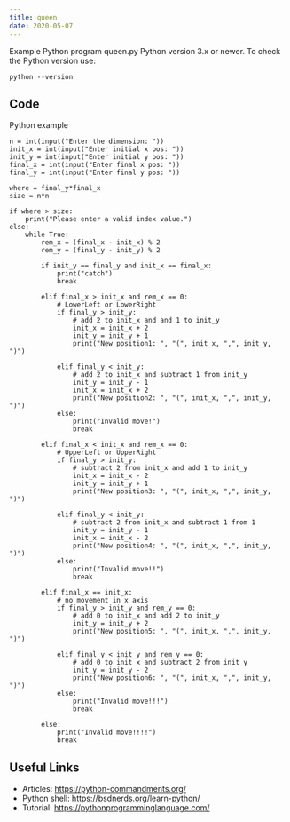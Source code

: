 ```yaml
---
title: queen
date: 2020-05-07
---
```

Example Python program queen.py
Python version 3.x or newer.
To check the Python version use:

    python --version


## Code

Python example

    n = int(input("Enter the dimension: "))
    init_x = int(input("Enter initial x pos: "))
    init_y = int(input("Enter initial y pos: "))
    final_x = int(input("Enter final x pos: "))
    final_y = int(input("Enter final y pos: "))
    
    where = final_y*final_x
    size = n*n
    
    if where > size:
        print("Please enter a valid index value.")
    else:
        while True:
            rem_x = (final_x - init_x) % 2
            rem_y = (final_y - init_y) % 2
    
            if init_y == final_y and init_x == final_x:
                print("catch")
                break
    
            elif final_x > init_x and rem_x == 0:
                # LowerLeft or LowerRight
                if final_y > init_y:
                    # add 2 to init_x and and 1 to init_y
                    init_x = init_x + 2
                    init_y = init_y + 1
                    print("New position1: ", "(", init_x, ",", init_y, ")")
    
                elif final_y < init_y:
                    # add 2 to init_x and subtract 1 from init_y
                    init_y = init_y - 1
                    init_x = init_x + 2
                    print("New position2: ", "(", init_x, ",", init_y, ")")
                else:
                    print("Invalid move!")
                    break
    
            elif final_x < init_x and rem_x == 0:
                # UpperLeft or UpperRight
                if final_y > init_y:
                    # subtract 2 from init_x and add 1 to init_y
                    init_x = init_x - 2
                    init_y = init_y + 1
                    print("New position3: ", "(", init_x, ",", init_y, ")")
    
                elif final_y < init_y:
                    # subtract 2 from init_x and subtract 1 from 1
                    init_y = init_y - 1
                    init_x = init_x - 2
                    print("New position4: ", "(", init_x, ",", init_y, ")")
                else:
                    print("Invalid move!!")
                    break
    
            elif final_x == init_x:
                # no movement in x axis
                if final_y > init_y and rem_y == 0:
                    # add 0 to init_x and add 2 to init_y
                    init_y = init_y + 2
                    print("New position5: ", "(", init_x, ",", init_y, ")")
    
                elif final_y < init_y and rem_y == 0:
                    # add 0 to init_x and subtract 2 from init_y
                    init_y = init_y - 2
                    print("New position6: ", "(", init_x, ",", init_y, ")")
                else:
                    print("Invalid move!!!")
                    break
    
            else:
                print("Invalid move!!!!")
                break
    

## Useful Links

- Articles: https://python-commandments.org/
- Python shell: https://bsdnerds.org/learn-python/
- Tutorial: https://pythonprogramminglanguage.com/
